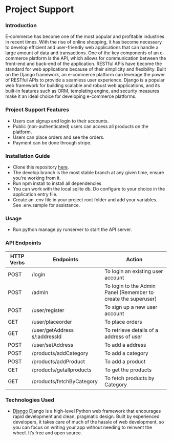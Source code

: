 # Project Support
### Introduction
E-commerce has become one of the most popular and profitable industries in recent times. With the rise of online shopping, it has become necessary to develop efficient and user-friendly web applications that can handle a large amount of data and transactions. One of the key components of an e-commerce platform is the API, which allows for communication between the front-end and back-end of the application.
RESTful APIs have become the standard for web applications because of their simplicity and flexibility. Built on the Django framework, an e-commerce platform can leverage the power of RESTful APIs to provide a seamless user experience. Django is a popular web framework for building scalable and robust web applications, and its built-in features such as ORM, templating engine, and security measures make it an ideal choice for developing e-commerce platforms.
### Project Support Features
* Users can signup and login to their accounts.
* Public (non-authenticated) users can access all products on the platform.
* Users can place orders and see the orders.
* Payment can be done through stripe.
### Installation Guide
* Clone this repository [here](https://github.com/yugsharma1711/theBoatStore.git).
* The develop branch is the most stable branch at any given time, ensure you're working from it.
* Run npm install to install all dependencies
* You can work with the local sqlite db. Do configure to your choice in the application entry file.
* Create an .env file in your project root folder and add your variables. See .env.sample for assistance.
### Usage
* Run python manage.py runserver to start the API server.
### API Endpoints
| HTTP Verbs | Endpoints | Action |
| --- | --- | --- |
| POST | /login | To login an existing user account |
| POST | /admin | To login to the Admin Panel (Remember to create the superuser) |
| POST | /user/register | To sign up a new user account |
| GET | /user/placeorder | To place orders  |
| GET | /user/getAddress  s/:addressId | To retrieve details of a address of user |
| POST | /user/setAddress | To add a address |
| POST | /products/addCategory | To add a category |
| POST | /products/addProduct | To add a product |
| GET | /products/getallproducts | To get the products |
| GET | /products/fetchByCategory | To fetch products by Category |
### Technologies Used
* [Django](https://www.djangoproject.com/) Django is a high-level Python web framework that encourages rapid development and clean, pragmatic design. Built by experienced developers, it takes care of much of the hassle of web development, so you can focus on writing your app without needing to reinvent the wheel. It’s free and open source.
